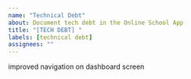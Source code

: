 ```yaml
---
name: "Technical Debt"
about: Document tech debt in the Online School App
title: "[TECH DEBT] "
labels: [technical debt]
assignees: ""
---
```



improved navigation on dashboard screen


